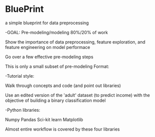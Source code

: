 # BluePrint
a simple blueprint for data preprocessing


-GOAL:
Pre-modeling/modeling 80%/20% of work

Show the importance of data preprocessing, feature exploration, and feature engineering on model performace

Go over a few effective pre-modeling steps

This is only a small subset of pre-modeling
Format:



-Tutorial style:

Walk through concepts and code (and point out libraries)

Use an edited version of the 'adult' dataset (to predict income) with the objective of building a binary classification model



-Python libraries:

Numpy
Pandas
Sci-kit learn
Matplotlib

Almost entire workflow is covered by these four libraries

